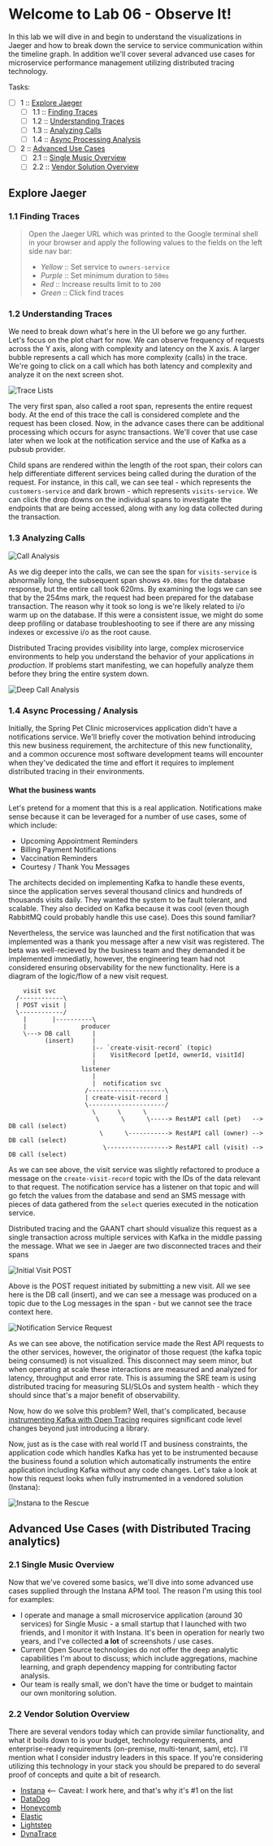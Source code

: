 Welcome to Lab 06 - Observe It!
===

In this lab we will dive in and begin to understand the visualizations in Jaeger and how to break down the service to service communication within the timeline graph. In addition we'll cover several advanced use cases for microservice performance management utilizing distributed tracing technology.

Tasks:

- [ ] 1 :: [Explore Jaeger](https://gitlab.com/opentracing-workshop/lab-notes/tree/master/lab-06#explore-jaeger)
  - [ ] 1.1 :: [Finding Traces](https://gitlab.com/opentracing-workshop/lab-notes/tree/master/lab-06#11-finding-traces)
  - [ ] 1.2 :: [Understanding Traces](https://gitlab.com/opentracing-workshop/lab-notes/tree/master/lab-06#12-understanding-traces)
  - [ ] 1.3 :: [Analyzing Calls](https://gitlab.com/opentracing-workshop/lab-notes/tree/master/lab-06#13-analyzing-calls)
  - [ ] 1.4 :: [Async Processing Analysis](https://gitlab.com/opentracing-workshop/lab-notes/tree/master/lab-06#14-async-processing-analysis)
- [ ] 2 :: [Advanced Use Cases](https://gitlab.com/opentracing-workshop/lab-notes/tree/master/lab-06#advanced-use-cases-with-distributed-tracing-analytics)
  - [ ] 2.1 :: [Single Music Overview](https://gitlab.com/opentracing-workshop/lab-notes/tree/master/lab-06#21-single-music-overview)
  - [ ] 2.2 :: [Vendor Solution Overview](https://gitlab.com/opentracing-workshop/lab-notes/tree/master/lab-06#22-vendor-solution-overview)

Explore Jaeger
---

### 1.1 Finding Traces


> Open the Jaeger URL which was printed to the Google terminal shell in your browser and apply the following values to the fields on the left side nav bar:
>
> * _Yellow_ :: Set service to `owners-service`
> * _Purple_ :: Set minimum duration to `50ms`
> * _Red_ :: Increase results limit to to `200`
> * _Green_ :: Click find traces

### 1.2 Understanding Traces

We need to break down what's here in the UI before we go any further. Let's focus on the plot chart for now. We can observe frequency of requests across the Y axis, along with complexity and latency on the X axis. A larger bubble represents a call which has more complexity (calls) in the trace. We're going to click on a call which has both latency and complexity and analyze it on the next screen shot.

![Trace Lists](/lab-06/images/img01a.png)

The very first span, also called a root span, represents the entire request body. At the end of this trace the call is considered complete and the request has been closed. Now, in the advance cases there can be additional processing which occurs for async transactions. We'll cover that use case later when we look at the notification service and the use of Kafka as a pubsub provider.

Child spans are rendered within the length of the root span, their colors can help differentiate different services being called during the duration of the request. For instance, in this call, we can see teal - which represents the `customers-service` and dark brown - which represents `visits-service`. We can click the drop downs on the individual spans to investigate the endpoints that are being accessed, along with any log data collected during the transaction.

### 1.3 Analyzing Calls

![Call Analysis](/lab-06/images/img01b.png)

As we dig deeper into the calls, we can see the span for `visits-service` is abnormally long, the subsequent span shows `49.08ms` for the database response, but the entire call took 620ms. By examining the logs we can see that by the 254ms mark, the request had been prepared for the database transaction. The reason why it took so long is we're likely related to i/o warm up on the database. If this were a consistent issue, we might do some deep profiling or database troubleshooting to see if there are any missing indexes or excessive i/o as the root cause.

Distributed Tracing provides visibility into large, complex microservice environments to help you understand the behavior of your applications _in production_. If problems start manifesting, we can hopefully analyze them before they bring the entire system down.

![Deep Call Analysis](/lab-06/images/img01c.png)

### 1.4 Async Processing / Analysis

Initially, the Spring Pet Clinic microservices application didn't have a notifications service. We'll briefly cover the motivation behind introducing this new business requirement, the architecture of this new functionality, and a common occurence most software development teams will encounter when they've dedicated the time and effort it requires to implement distributed tracing in their environments.

#### What the business wants

Let's pretend for a moment that this is a real application. Notifications make sense because it can be leveraged for a number of use cases, some of which include:

* Upcoming Appointment Reminders
* Billing Payment Notifications
* Vaccination Reminders
* Courtesy / Thank You Messages

The architects decided on implementing Kafka to handle these events, since the application serves several thousand clinics and hundreds of thousands visits daily. They wanted the system to be fault tolerant, and scalable. They also decided on Kafka because it was cool (even though RabbitMQ could probably handle this use case). Does this sound familiar?

Nevertheless, the service was launched and the first notification that was implemented was a thank you message after a new visit was registered. The beta was well-recieved by the business team and they demanded it be implemented immediatly, however, the engineering team had not considered ensuring observability for the new functionality. Here is a diagram of the logic/flow of a new visit request.

```
    visit svc
  /------------\
  | POST visit | 
  \------------/
    |       |----------\
    |               producer
    \---> DB call      |
          (insert)     |    
                       |-- `create-visit-record` (topic)
                       |    VisitRecord [petId, ownerId, visitId]
                       |
                    listener
                       |
                       |  notification svc
                     /---------------------\
                     | create-visit-record |
                     \---------------------/
                       \      \      \ 
                        \      \      \-----> RestAPI call (pet)   --> DB call (select)
                         \      \-----------> RestAPI call (owner) --> DB call (select)
                          \-----------------> RestAPI call (visit) --> DB call (select)
```

As we can see above, the visit service was slightly refactored to produce a message on the `create-visit-record` topic with the IDs of the data relevant to that request. The notification service has a listener on that topic and will go fetch the values from the database and send an SMS message with pieces of data gathered from the `select` queries executed in the notication service.

Distributed tracing and the GAANT chart should visualize this request as a single transaction across multiple services with Kafka in the middle passing the message. What we see in Jaeger are two disconnected traces and their spans

![Initial Visit POST](/lab-06/images/img02a.png)

Above is the POST request initiated by submitting a new visit. All we see here is the DB call (insert), and we can see a message was produced on a topic due to the Log messages in the span - but we cannot see the trace context here.

![Notification Service Request](/lab-06/images/img02b.png)

As we can see above, the notification service made the Rest API requests to the other services, however, the originator of those request (the kafka topic being consumed) is not visualized. This disconnect may seem minor, but when operating at scale these interactions are measured and analyzed for latency, throughput and error rate. This is assuming the SRE team is using distributed tracing for measuring SLI/SLOs and system health - which they should since that's a major benefit of observability.

Now, how do we solve this problem? Well, that's complicated, because [instrumenting Kafka with Open Tracing](https://github.com/opentracing-contrib/java-kafka-client) requires significant code level changes beyond just introducing a library.

Now, just as is the case with real world IT and business constraints, the application code which handles Kafka has yet to be instrumented because the business found a solution which automatically instruments the entire application including Kafka without any code changes. Let's take a look at how this request looks when fully instrumented in a vendored solution (Instana):

![Instana to the Rescue](/lab-06/images/img02c.png)

Advanced Use Cases (with Distributed Tracing analytics)
---

### 2.1 Single Music Overview

Now that we've covered some basics, we'll dive into some advanced use cases supplied through the Instana APM tool. The reason I'm using this tool for examples:
  
* I operate and manage a small microservice application (around 30 services) for Single Music - a small startup that I launched with two friends, and I monitor it with Instana. It's been in operation for nearly two years, and I've collected **a lot** of screenshots / use cases.
* Current Open Source technologies do not offer the deep analytic capabilities I'm about to discuss; which include aggregations, machine learning, and graph dependency mapping for contributing factor analysis.
* Our team is really small, we don't have the time or budget to maintain our own monitoring solution. 

### 2.2 Vendor Solution Overview

There are several vendors today which can provide similar functionality, and what it boils down to is your budget, technology requirements, and enterprise-ready requirements (on-premise, multi-tenant, saml, etc). I'll mention what I consider industry leaders in this space. If you're considering utilizing this technology in your stack you should be prepared to do several proof of concepts and quite a bit of research.

* [Instana](https://instana.com) <-- Caveat: I work here, and that's why it's #1 on the list
* [DataDog](https://datadog.com)
* [Honeycomb](https://honeycomb.io)
* [Elastic](https://elastic.co)
* [Lightstep](https://lightstep.com)
* [DynaTrace](https://dynatrace.com)

